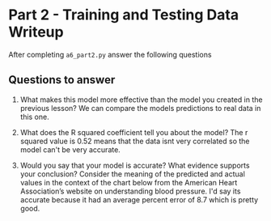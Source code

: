 # Part 2 - Training and Testing Data Writeup

After completing `a6_part2.py` answer the following questions

## Questions to answer

1. What makes this model more effective than the model you created in the previous lesson?
We can compare the models predictions to real data in this one.

2. What does the R squared coefficient tell you about the model?
The r squared value is 0.52 means that the data isnt very correlated so the model can't be very accurate.

3. Would you say that your model is accurate? What evidence supports your conclusion? Consider the meaning of the predicted and actual values in the context of the chart below from the American Heart Association’s website on understanding blood pressure.
I'd say its accurate because it had an average percent error of 8.7 which is pretty good.